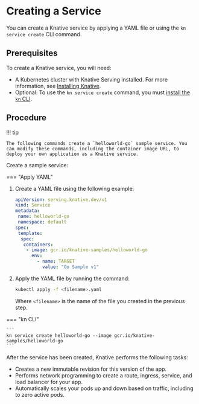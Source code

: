 # Creating a Service

You can create a Knative service by applying a YAML file or using the `kn service create` CLI command.

## Prerequisites

To create a Knative service, you will need:

* A Kubernetes cluster with Knative Serving installed. For more information, see [Installing Knative](../../../install/README.md).
* Optional: To use the `kn service create` command, you must [install the `kn` CLI](../../../install/client/configure-kn.md).

## Procedure

!!! tip

    The following commands create a `helloworld-go` sample service. You can modify these commands, including the container image URL, to deploy your own application as a Knative service.

Create a sample service:

=== "Apply YAML"

1. Create a YAML file using the following example:

    ```yaml
    apiVersion: serving.knative.dev/v1
    kind: Service
    metadata:
     name: helloworld-go
     namespace: default
    spec:
     template:
      spec:
       containers:
        - image: gcr.io/knative-samples/helloworld-go
          env:
            - name: TARGET
              value: "Go Sample v1"
    ```
1. Apply the YAML file by running the command:

    ```bash
    kubectl apply -f <filename>.yaml
    ```
    Where `<filename>` is the name of the file you created in the previous step.

=== "kn CLI"

    ```
    kn service create helloworld-go --image gcr.io/knative-samples/helloworld-go
    ```

After the service has been created, Knative performs the following tasks:

* Creates a new immutable revision for this version of the app.
* Performs network programming to create a route, ingress, service, and load balancer for your app.
* Automatically scales your pods up and down based on traffic, including to zero active pods.
